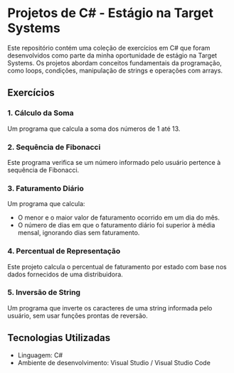 # Projetos de C# - Estágio na Target Systems

Este repositório contém uma coleção de exercícios em C# que foram desenvolvidos como parte da minha oportunidade de estágio na Target Systems. Os projetos abordam conceitos fundamentais da programação, como loops, condições, manipulação de strings e operações com arrays.

## Exercícios

### 1. Cálculo da Soma

Um programa que calcula a soma dos números de 1 até 13.

### 2. Sequência de Fibonacci

Este programa verifica se um número informado pelo usuário pertence à sequência de Fibonacci.

### 3. Faturamento Diário

Um programa que calcula:
- O menor e o maior valor de faturamento ocorrido em um dia do mês.
- O número de dias em que o faturamento diário foi superior à média mensal, ignorando dias sem faturamento.

### 4. Percentual de Representação

Este projeto calcula o percentual de faturamento por estado com base nos dados fornecidos de uma distribuidora.

### 5. Inversão de String

Um programa que inverte os caracteres de uma string informada pelo usuário, sem usar funções prontas de reversão.

## Tecnologias Utilizadas

- Linguagem: C#
- Ambiente de desenvolvimento: Visual Studio / Visual Studio Code
